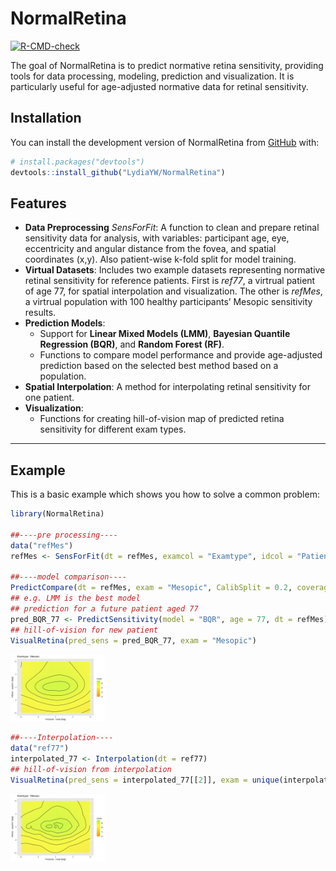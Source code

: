 
<!-- README.md is generated from README.Rmd. Please edit that file -->

# NormalRetina

<!-- badges: start -->

[![R-CMD-check](https://github.com/UofUEpiBio/egpkg/actions/workflows/R-CMD-check.yaml/badge.svg)](https://github.com/UofUEpiBio/egpkg/actions/workflows/R-CMD-check.yaml)
<!-- badges: end -->

The goal of NormalRetina is to predict normative retina sensitivity,
providing tools for data processing, modeling, prediction and
visualization. It is particularly useful for age-adjusted normative data
for retinal sensitivity.

## Installation

You can install the development version of NormalRetina from
[GitHub](https://github.com/LydiaYW/NormalRetina) with:

``` r
# install.packages("devtools")
devtools::install_github("LydiaYW/NormalRetina")
```

## Features

- **Data Preprocessing** *SensForFit*: A function to clean and prepare
  retinal sensitivity data for analysis, with variables: participant
  age, eye, eccentricity and angular distance from the fovea, and
  spatial coordinates (x,y). Also patient-wise k-fold split for model
  training.
- **Virtual Datasets**: Includes two example datasets representing
  normative retinal sensitivity for reference patients. First is
  *ref77*, a virtrual patient of age 77, for spatial interpolation and
  visualization. The other is *refMes*, a virtrual population with 100
  healthy participants’ Mesopic sensitivity results.
- **Prediction Models**:
  - Support for **Linear Mixed Models (LMM)**, **Bayesian Quantile
    Regression (BQR)**, and **Random Forest (RF)**.
  - Functions to compare model performance and provide age-adjusted
    prediction based on the selected best method based on a population.
- **Spatial Interpolation**: A method for interpolating retinal
  sensitivity for one patient.
- **Visualization**:
  - Functions for creating hill-of-vision map of predicted retina
    sensitivity for different exam types.

------------------------------------------------------------------------

## Example

This is a basic example which shows you how to solve a common problem:

``` r
library(NormalRetina)

##----pre processing----
data("refMes")
refMes <- SensForFit(dt = refMes, examcol = "Examtype", idcol = "Patient", agecol = "Age", senscol = "MeanSens", k = 10)

##----model comparison----
PredictCompare(dt = refMes, exam = "Mesopic", CalibSplit = 0.2, coverage = 0.95)
## e.g. LMM is the best model
## prediction for a future patient aged 77
pred_BQR_77 <- PredictSensitivity(model = "BQR", age = 77, dt = refMes)
## hill-of-vision for new patient
VisualRetina(pred_sens = pred_BQR_77, exam = "Mesopic")
```

<img src="man/figures/README-example-1.png" style="width:30.0%"
data-fig-align="left" />

``` r
##----Interpolation----
data("ref77")
interpolated_77 <- Interpolation(dt = ref77)
## hill-of-vision from interpolation 
VisualRetina(pred_sens = interpolated_77[[2]], exam = unique(interpolated_77[[2]]$Examtype)) # plot mesopic results for comparison
```

<img src="man/figures/README-example-2.png" style="width:30.0%"
data-fig-align="left" />
